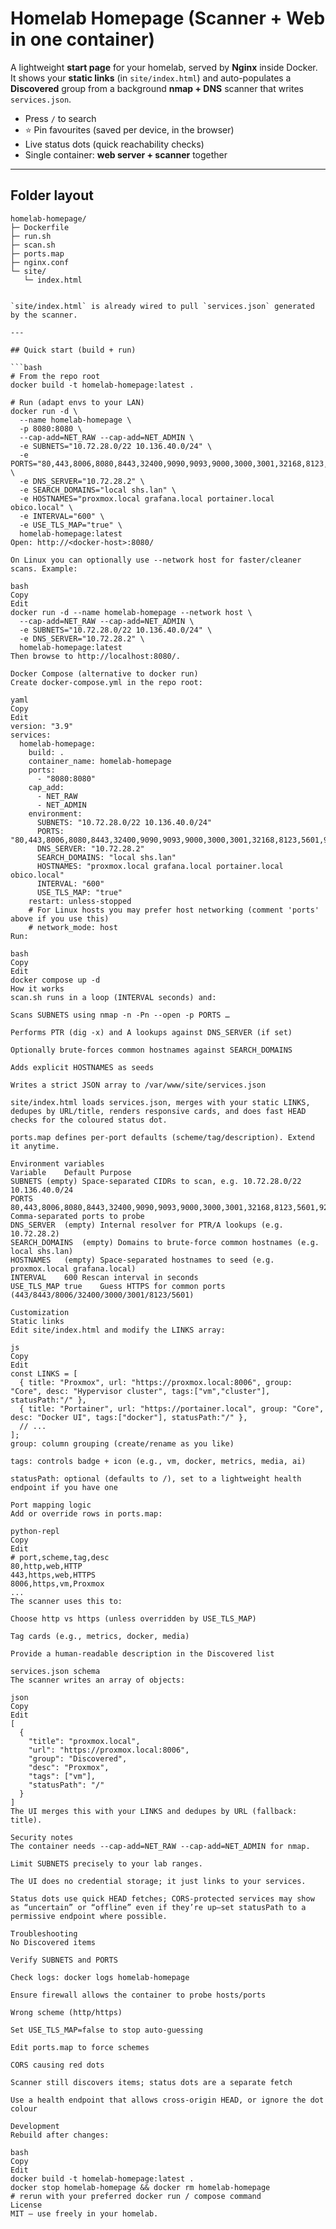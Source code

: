 # Homelab Homepage (Scanner + Web in one container)

A lightweight **start page** for your homelab, served by **Nginx** inside Docker.  
It shows your **static links** (in `site/index.html`) and auto-populates a **Discovered** group from a background **nmap + DNS** scanner that writes `services.json`.

- Press `/` to search  
- ⭐ Pin favourites (saved per device, in the browser)  
- Live status dots (quick reachability checks)  
- Single container: **web server + scanner** together  

---

## Folder layout

```text
homelab-homepage/
├─ Dockerfile
├─ run.sh
├─ scan.sh
├─ ports.map
├─ nginx.conf
└─ site/
   └─ index.html


`site/index.html` is already wired to pull `services.json` generated by the scanner.

---

## Quick start (build + run)

```bash
# From the repo root
docker build -t homelab-homepage:latest .

# Run (adapt envs to your LAN)
docker run -d \
  --name homelab-homepage \
  -p 8080:8080 \
  --cap-add=NET_RAW --cap-add=NET_ADMIN \
  -e SUBNETS="10.72.28.0/22 10.136.40.0/24" \
  -e PORTS="80,443,8006,8080,8443,32400,9090,9093,9000,3000,3001,32168,8123,5601,9200" \
  -e DNS_SERVER="10.72.28.2" \
  -e SEARCH_DOMAINS="local shs.lan" \
  -e HOSTNAMES="proxmox.local grafana.local portainer.local obico.local" \
  -e INTERVAL="600" \
  -e USE_TLS_MAP="true" \
  homelab-homepage:latest
Open: http://<docker-host>:8080/

On Linux you can optionally use --network host for faster/cleaner scans. Example:

bash
Copy
Edit
docker run -d --name homelab-homepage --network host \
  --cap-add=NET_RAW --cap-add=NET_ADMIN \
  -e SUBNETS="10.72.28.0/22 10.136.40.0/24" \
  -e DNS_SERVER="10.72.28.2" \
  homelab-homepage:latest
Then browse to http://localhost:8080/.

Docker Compose (alternative to docker run)
Create docker-compose.yml in the repo root:

yaml
Copy
Edit
version: "3.9"
services:
  homelab-homepage:
    build: .
    container_name: homelab-homepage
    ports:
      - "8080:8080"
    cap_add:
      - NET_RAW
      - NET_ADMIN
    environment:
      SUBNETS: "10.72.28.0/22 10.136.40.0/24"
      PORTS: "80,443,8006,8080,8443,32400,9090,9093,9000,3000,3001,32168,8123,5601,9200"
      DNS_SERVER: "10.72.28.2"
      SEARCH_DOMAINS: "local shs.lan"
      HOSTNAMES: "proxmox.local grafana.local portainer.local obico.local"
      INTERVAL: "600"
      USE_TLS_MAP: "true"
    restart: unless-stopped
    # For Linux hosts you may prefer host networking (comment 'ports' above if you use this)
    # network_mode: host
Run:

bash
Copy
Edit
docker compose up -d
How it works
scan.sh runs in a loop (INTERVAL seconds) and:

Scans SUBNETS using nmap -n -Pn --open -p PORTS …

Performs PTR (dig -x) and A lookups against DNS_SERVER (if set)

Optionally brute-forces common hostnames against SEARCH_DOMAINS

Adds explicit HOSTNAMES as seeds

Writes a strict JSON array to /var/www/site/services.json

site/index.html loads services.json, merges with your static LINKS, dedupes by URL/title, renders responsive cards, and does fast HEAD checks for the coloured status dot.

ports.map defines per-port defaults (scheme/tag/description). Extend it anytime.

Environment variables
Variable	Default	Purpose
SUBNETS	(empty)	Space-separated CIDRs to scan, e.g. 10.72.28.0/22 10.136.40.0/24
PORTS	80,443,8006,8080,8443,32400,9090,9093,9000,3000,3001,32168,8123,5601,9200	Comma-separated ports to probe
DNS_SERVER	(empty)	Internal resolver for PTR/A lookups (e.g. 10.72.28.2)
SEARCH_DOMAINS	(empty)	Domains to brute-force common hostnames (e.g. local shs.lan)
HOSTNAMES	(empty)	Space-separated hostnames to seed (e.g. proxmox.local grafana.local)
INTERVAL	600	Rescan interval in seconds
USE_TLS_MAP	true	Guess HTTPS for common ports (443/8443/8006/32400/3000/3001/8123/5601)

Customization
Static links
Edit site/index.html and modify the LINKS array:

js
Copy
Edit
const LINKS = [
  { title: "Proxmox", url: "https://proxmox.local:8006", group: "Core", desc: "Hypervisor cluster", tags:["vm","cluster"], statusPath:"/" },
  { title: "Portainer", url: "https://portainer.local", group: "Core", desc: "Docker UI", tags:["docker"], statusPath:"/" },
  // ...
];
group: column grouping (create/rename as you like)

tags: controls badge + icon (e.g., vm, docker, metrics, media, ai)

statusPath: optional (defaults to /), set to a lightweight health endpoint if you have one

Port mapping logic
Add or override rows in ports.map:

python-repl
Copy
Edit
# port,scheme,tag,desc
80,http,web,HTTP
443,https,web,HTTPS
8006,https,vm,Proxmox
...
The scanner uses this to:

Choose http vs https (unless overridden by USE_TLS_MAP)

Tag cards (e.g., metrics, docker, media)

Provide a human-readable description in the Discovered list

services.json schema
The scanner writes an array of objects:

json
Copy
Edit
[
  {
    "title": "proxmox.local",
    "url": "https://proxmox.local:8006",
    "group": "Discovered",
    "desc": "Proxmox",
    "tags": ["vm"],
    "statusPath": "/"
  }
]
The UI merges this with your LINKS and dedupes by URL (fallback: title).

Security notes
The container needs --cap-add=NET_RAW --cap-add=NET_ADMIN for nmap.

Limit SUBNETS precisely to your lab ranges.

The UI does no credential storage; it just links to your services.

Status dots use quick HEAD fetches; CORS-protected services may show as “uncertain” or “offline” even if they’re up—set statusPath to a permissive endpoint where possible.

Troubleshooting
No Discovered items

Verify SUBNETS and PORTS

Check logs: docker logs homelab-homepage

Ensure firewall allows the container to probe hosts/ports

Wrong scheme (http/https)

Set USE_TLS_MAP=false to stop auto-guessing

Edit ports.map to force schemes

CORS causing red dots

Scanner still discovers items; status dots are a separate fetch

Use a health endpoint that allows cross-origin HEAD, or ignore the dot colour

Development
Rebuild after changes:

bash
Copy
Edit
docker build -t homelab-homepage:latest .
docker stop homelab-homepage && docker rm homelab-homepage
# rerun with your preferred docker run / compose command
License
MIT — use freely in your homelab.